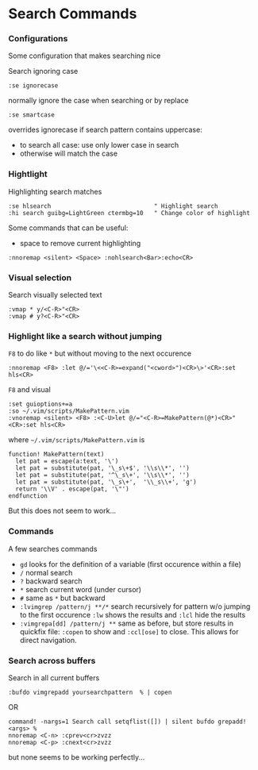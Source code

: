 # Search Commands

### Configurations

Some configuration that makes searching nice

Search ignoring case

    :se ignorecase

normally ignore the case when searching or by replace

    :se smartcase

overrides ignorecase if search pattern contains uppercase:
- to search all case: use only lower case in search
- otherwise will match the case

### Hightlight

Highlighting search matches

    :se hlsearch                             " Highlight search
    :hi search guibg=LightGreen ctermbg=10   " Change color of highlight

Some commands that can be useful:

- space to remove current highlighting

```
:nnoremap <silent> <Space> :nohlsearch<Bar>:echo<CR>
```



### Visual selection

Search visually selected text

    :vmap * y/<C-R>"<CR>
    :vmap # y?<C-R>"<CR>



### Highlight like a search without jumping

`F8` to do like `*` but without moving to the next occurence

    :nnoremap <F8> :let @/='\<<C-R>=expand("<cword>")<CR>\>'<CR>:set hls<CR>

`F8` and visual

    :set guioptions+=a
    :so ~/.vim/scripts/MakePattern.vim
    :vnoremap <silent> <F8> :<C-U>let @/="<C-R>=MakePattern(@*)<CR>"<CR>:set hls<CR>

where `~/.vim/scripts/MakePattern.vim` is

    function! MakePattern(text)  
      let pat = escape(a:text, '\')  
      let pat = substitute(pat, '\_s\+$', '\\s\\*', '')  
      let pat = substitute(pat, '^\_s\+', '\\s\\*', '')  
      let pat = substitute(pat, '\_s\+',  '\\_s\\+', 'g')  
      return '\\V' . escape(pat, '\"')
    endfunction

But this does not seem to work...

### Commands

A few searches commands

- `gd` looks for the definition of a variable (first occurence within a file)
- `/` normal search
- `?` backward search
- `*` search current word (under cursor)
- `#` same as `*` but backward
- `:lvimgrep /pattern/j **/*` search recursively for pattern w/o jumping to the first occurence `:lw` shows the results and `:lcl` hide the results
- `:vimgrepa[dd] /pattern/j **` same as before, but store results in quickfix file: `:copen` to show and `:ccl[ose]` to close. This allows for direct navigation.

### Search across buffers

Search in all current buffers

    :bufdo vimgrepadd yoursearchpattern  % | copen

OR

    command! -nargs=1 Search call setqflist([]) | silent bufdo grepadd! <args> %
    nnoremap <C-n> :cprev<cr>zvzz
    nnoremap <C-p> :cnext<cr>zvzz

but none seems to be working perfectly...
